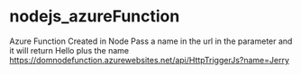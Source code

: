 # nodejs_azureFunction
Azure Function Created in Node
Pass a name in the url in the parameter and it will return Hello plus the name
https://domnodefunction.azurewebsites.net/api/HttpTriggerJs?name=Jerry

